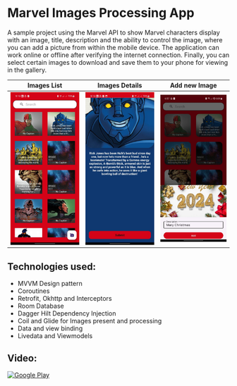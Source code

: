 # Marvel Images Processing App

A sample project using the Marvel API to show Marvel characters display with an image, title, description and the ability to control the image, where you can add a picture from within the mobile device. The application can work online or offline after verifying the internet connection. Finally, you can select certain images to download and save them to your phone for viewing in the gallery.

| Images List                                  | Images Details                            | Add new Image                       |
|----------------------------------------------|-------------------------------------------|-------------------------------------|
| ![Images List](/images/list.jpg)             | ![Images Details](/images/details.jpg)    | ![Video](/images/add_new.jpg)       |


## Technologies used:

  - MVVM Design pattern
  - Coroutines
  - Retrofit, Okhttp and Interceptors
  - Room Database
  - Dagger Hilt Dependency Injection
  - Coil and Glide for Images present and processing
  - Data and view binding
  - Livedata and Viewmodels


## Video:
<p>
  <a href="https://drive.google.com/file/d/1R37Rm3ZkgtBfwJegP8wFD-4jOxZYeRoi/view?usp=sharing" target="_blank"><img alt="Google Play" src="https://img.shields.io/badge/Google%20Drive-4285F4.svg?style=for-the-badge&logo=Google-Drive&logoColor=white" /></a> 
<p>
